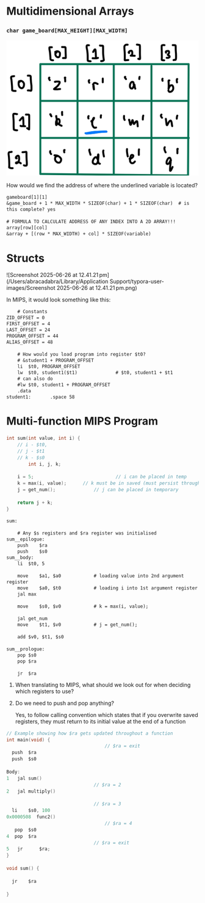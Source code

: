 # Multidimensional Arrays

### ```char game_board[MAX_HEIGHT][MAX_WIDTH]```

![array-example](array_example.png)

How would we find the address of where the underlined variable is located?

```assembly
gameboard[1][1]
&game_board + 1 * MAX_WIDTH * SIZEOF(char) + 1 * SIZEOF(char)  # is this complete? yes

# FORMULA TO CALCULATE ADDRESS OF ANY INDEX INTO A 2D ARRAY!!!
array[row][col]
&array + [(row * MAX_WIDTH) + col] * SIZEOF(variable)
```





# Structs

![Screenshot 2025-06-26 at 12.41.21 pm](/Users/abracadabra/Library/Application Support/typora-user-images/Screenshot 2025-06-26 at 12.41.21 pm.png)

In MIPS, it would look something like this:

```assembly
	# Constants
ZID_OFFSET = 0
FIRST_OFFSET = 4
LAST_OFFSET = 24
PROGRAM_OFFSET = 44
ALIAS_OFFSET = 48
	
	# How would you load program into register $t0?
	# &student1 + PROGRAM_OFFSET
	li	$t0, PROGRAM_OFFSET
	lw	$t0, student1($t1)				# $t0, student1 + $t1
	# can also do
	#lw $t0, student1 + PROGRAM_OFFSET
	.data
student1:		.space 58
```





# Multi-function MIPS Program

```c
int sum(int value, int i) {
  	// i - $t0, 
  	// j - $t1
  	// k - $s0
		int i, j, k;
  
  	i = 5;								// i can be placed in temp
  	k = max(i, value); 		// k must be in saved (must persist through func call)
  	j = get_num();  			// j can be placed in temporary
  
  	return j + k;
}
```

```assembly
sum:
	
	# Any $s registers and $ra register was initialised
sum__epilogue:
	push	$ra
	push	$s0
sum__body:
	li	$t0, 5
	
	move	$a1, $a0			# loading value into 2nd argument register
	move	$a0, $t0			# loading i into 1st argument register
	jal	max
	
	move	$s0, $v0			# k = max(i, value);
	
	jal	get_num
	move	$t1, $v0			# j = get_num();
	
	add	$v0, $t1, $s0

sum__prologue:
	pop	$s0
	pop	$ra
	
	jr	$ra
```

1. When translating to MIPS, what should we look out for when deciding which registers to use?

2. Do we need to push and pop anything?

   Yes, to follow calling convention which states that if you overwrite saved registers, they must return to its initial value at the end of a function



```c
// Example showing how $ra gets updated throughout a function
int main(void) {
									// $ra = exit
  push	$ra
  push	$s0
    
Body:
1	jal sum()
    							// $ra = 2
2	jal multiply()
  
  								// $ra = 3
  li	$s0, 100
0x0000508  func2()
									// $ra = 4
   pop	$s0
4  pop	$ra
  								// $ra = exit
5	jr		$ra;
}

void sum() {
  
  jr	$ra

}
```





